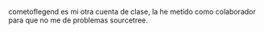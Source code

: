 cometoflegend es mi otra cuenta de clase, la he metido como colaborador para que no me de problemas sourcetree.
